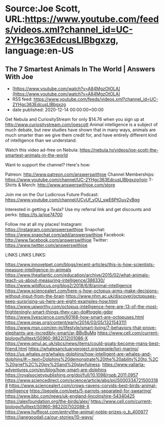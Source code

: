 # Source:Joe Scott, URL:https://www.youtube.com/feeds/videos.xml?channel_id=UC-2YHgc363EdcusLIBbgxzg, language:en-US

## The 7 Smartest Animals In The World | Answers With Joe
 - [https://www.youtube.com/watch?v=A84MgzOtOLA](https://www.youtube.com/watch?v=A84MgzOtOLA)
 - RSS feed: https://www.youtube.com/feeds/videos.xml?channel_id=UC-2YHgc363EdcusLIBbgxzg
 - date published: 2020-12-14 00:00:00+00:00

Get Nebula and CuriosityStream for only $14.76 when you sign up at http://www.curiositystream.com/joescott
Animal intelligence is a subject of much debate, but new studies have shown that in many ways, animals are much smarter than we give them credit for, and have entirely different kind of intelligence than we understand.

Watch this video ad-free on Nebula: https://nebula.tv/videos/joe-scott-the-smartest-animals-in-the-world

Want to support the channel? Here's how:

Patreon: http://www.patreon.com/answerswithjoe
Channel Memberships: https://www.youtube.com/channel/UC-2YHgc363EdcusLIBbgxzg/join
T-Shirts & Merch: http://www.answerswithjoe.com/store

Join me on the Our Ludicrous Future Podcast:
https://www.youtube.com/channel/UCvUf_yOU_swE6PtOuv2yBqg

Interested in getting a Tesla? Use my referral link and get discounts and perks:
https://ts.la/joe74700

Follow me at all my places!
Instagram: https://instagram.com/answerswithjoe
Snapchat: https://www.snapchat.com/add/answerswithjoe
Facebook: http://www.facebook.com/answerswithjoe
Twitter: https://www.twitter.com/answerswithjoe

LINKS LINKS LINKS:

https://www.innovetpet.com/blogs/recent-articles/this-is-how-scientists-measure-intelligence-in-animals
https://www.theatlantic.com/education/archive/2015/02/what-animals-teach-us-about-measuring-intelligence/386330/
https://www.wildfocus.org/blog2/2018/6/8/animal-intelligence
https://www.sciencealert.com/here-s-how-octopus-arms-make-decisions-without-input-from-the-brain
https://www.nhm.ac.uk/discover/octopuses-keep-surprising-us-here-are-eight-examples-how.html
https://www.upworthy.com/octopus-intelligence-here-are-13-of-the-most-frighteningly-smart-things-they-can-do#toggle-gdpr
https://www.livescience.com/60168-how-smart-are-octopuses.html
https://www.pnas.org/content/early/2014/03/05/1321543111
https://www.msn.com/en-in/lifestyle/smart-living/7-behaviors-that-prove-elephants-are-incredibly-smart/ar-BBvBuMq
https://www.cell.com/current-biology/fulltext/S0960-9822(12)01086-X
https://www.qmul.ac.uk/sbcs/news/items/could-goats-become-mans-best-friend.html
https://whalesanctuaryproject.org/people/lori-marino/
https://us.whales.org/whales-dolphins/how-intelligent-are-whales-and-dolphins/#:~:text=Dolphins%20demonstrate%20the%20ability%20to,%2C%20grief%2C%20joy%20and%20playfulness.
https://www.vallarta-adventures.com/en/blog/how-smart-are-dolphins
https://royalsocietypublishing.org/doi/full/10.1098/rspb.2011.0957
https://www.sciencedirect.com/science/article/abs/pii/S0003347215003188
https://www.sciencealert.com/crows-ravens-corvids-best-birds-animal-intelligence
https://people.com/pets/5-parrots-separated-for-swearing/
https://www.bbc.com/news/uk-england-lincolnshire-54340425
https://alexfoundation.org/the-birds/alex/
https://www.cell.com/current-biology/fulltext/S0960-9822(07)02088-X
https://www.huffpost.com/entry/the-animal-noble-prizes-o_b_400977
https://janegoodall.ca/our-stories/10-ways/

